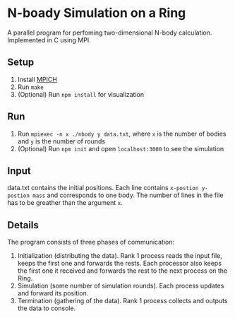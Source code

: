 # N-boady Simulation on a Ring
A parallel program for perfoming two-dimensional N-body calculation.  Implemented in C using MPI.    

## Setup
1. Install [MPICH](https://www.mpich.org/)
2. Run `make`
3. (Optional) Run `npm install` for visualization

## Run 
1. Run `mpiexec -n x ./nbody y data.txt`, where `x` is the number of bodies and `y` is the number of rounds
2. (Optional) Run `npm init` and open `localhost:3000` to see the simulation

## Input
data.txt contains the initial positions.  Each line contains `x-postion y-postion mass` and corresponds to one body.  The number of lines in the file has to be greather than the argument `x`.

## Details
The program consists of three phases of communication: 
1. Initialization (distributing the data).  Rank 1 process reads the input file, keeps the first one and forwards the rests.  Each processor also keeps the first one it received and forwards the rest to the next process on the Ring.
2. Simulation (some number of simulation rounds).  Each process updates and forward its position. 
3. Termination (gathering of the data).  Rank 1 process collects and outputs the data to console.
